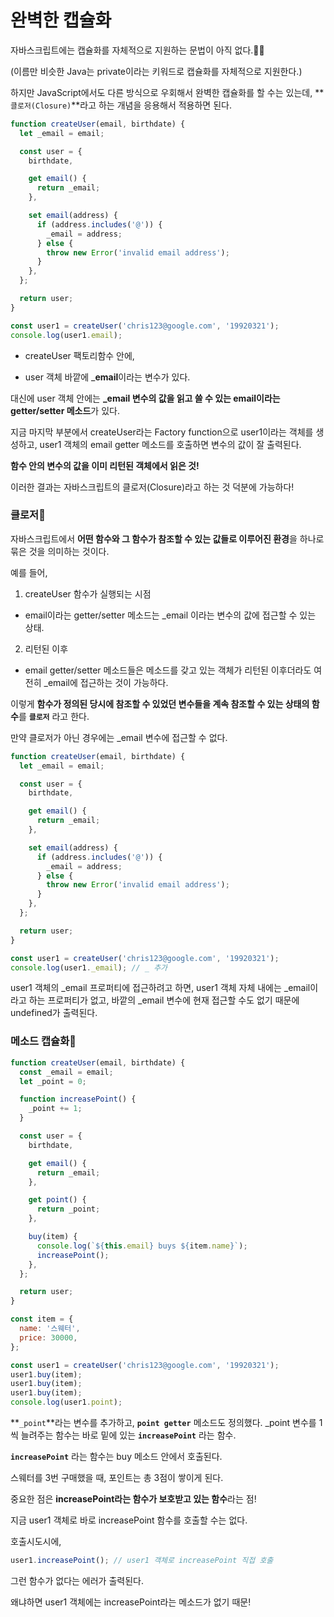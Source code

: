 # 완벽한 캡슐화
자바스크립트에는 캡슐화를 자체적으로 지원하는 문법이 아직 없다.🤦‍♂️

(이름만 비슷한 Java는 private이라는 키워드로 캡슐화를 자체적으로 지원한다.)

하지만 JavaScript에서도 다른 방식으로 우회해서 완벽한 캡슐화를 할 수는 있는데, **`클로저(Closure)`**라고 하는 개념을 응용해서 적용하면 된다.

```js
function createUser(email, birthdate) {
  let _email = email;

  const user = {
    birthdate,

    get email() {
      return _email;
    },

    set email(address) {
      if (address.includes('@')) {
        _email = address;
      } else {
        throw new Error('invalid email address');
      }
    },
  };

  return user;
}

const user1 = createUser('chris123@google.com', '19920321');
console.log(user1.email);

```
- createUser 팩토리함수 안에, 
* user 객체 바깥에 _**email**이라는 변수가 있다.

대신에 user 객체 안에는 **_email 변수의 값을 읽고 쓸 수 있는 email이라는 getter/setter 메소드**가 있다.

지금 마지막 부분에서 createUser라는 Factory function으로 user1이라는 객체를 생성하고, user1 객체의 email getter 메소드를 호출하면 변수의 값이 잘 출력된다.

**함수 안의 변수의 값을 이미 리턴된 객체에서 읽은 것!**

이러한 결과는 자바스크립트의 클로저(Closure)라고 하는 것 덕분에 가능하다!

### 클로저📂
자바스크립트에서 **어떤 함수와 그 함수가 참조할 수 있는 값들로 이루어진 환경**을 하나로 묶은 것을 의미하는 것이다. 

예를 들어, 
1. createUser 함수가 실행되는 시점
- email이라는 getter/setter 메소드는 _email 이라는 변수의 값에 접근할 수 있는 상태. 

2. 리턴된 이후
- email getter/setter 메소드들은 메소드를 갖고 있는 객체가 리턴된 이후더라도 여전히 _email에 접근하는 것이 가능하다.

이렇게 **함수가 정의된 당시에 참조할 수 있었던 변수들을 계속 참조할 수 있는 상태의 함수**를 **`클로저`** 라고 한다.

만약 클로저가 아닌 경우에는 _email 변수에 접근할 수 없다.

```js
function createUser(email, birthdate) {
  let _email = email;

  const user = {
    birthdate,

    get email() {
      return _email;
    },

    set email(address) {
      if (address.includes('@')) {
        _email = address;
      } else {
        throw new Error('invalid email address');
      }
    },
  };

  return user;
}

const user1 = createUser('chris123@google.com', '19920321');
console.log(user1._email); // _ 추가
```

user1 객체의 _email 프로퍼티에 접근하려고 하면, user1 객체 자체 내에는 _email이라고 하는 프로퍼티가 없고, 바깥의 _email 변수에 현재 접근할 수도 없기 때문에 undefined가 출력된다.

### 메소드 캡슐화🧫
```js
function createUser(email, birthdate) {
  const _email = email;
  let _point = 0;

  function increasePoint() {
    _point += 1;
  }

  const user = {
    birthdate,

    get email() {
      return _email;
    },

    get point() {
      return _point;
    },

    buy(item) {
      console.log(`${this.email} buys ${item.name}`);
      increasePoint();
    },
  };

  return user;
}

const item = {
  name: '스웨터',
  price: 30000,
};

const user1 = createUser('chris123@google.com', '19920321');
user1.buy(item);
user1.buy(item);
user1.buy(item);
console.log(user1.point);

```
**`_point`**라는 변수를 추가하고, **`point getter`** 메소드도 정의했다. 
_point 변수를 1씩 늘려주는 함수는 바로 밑에 있는 **`increasePoint`** 라는 함수.

**`increasePoint`** 라는 함수는 buy 메소드 안에서 호출된다.

스웨터를 3번 구매했을 때, 포인트는 총 3점이 쌓이게 된다.

중요한 점은 **increasePoint라는 함수가 보호받고 있는 함수**라는 점! 

지금 user1 객체로 바로 increasePoint 함수를 호출할 수는 없다. 

호출시도시에,
```js
user1.increasePoint(); // user1 객체로 increasePoint 직접 호출
```
그런 함수가 없다는 에러가 출력된다. 

왜냐하면 user1 객체에는 increasePoint라는 메소드가 없기 때문! 
